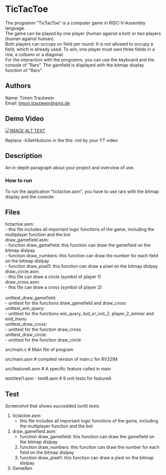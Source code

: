 # TicTacToe

The programm "TicTacToe" is a computer game in RISC-V-Assembly language.<br>
The game can be played by one player (human against a bot) or two players (human against human). <br>
Both players can occupy on field per round. It is not allowed to occupy a field, which is already used. To win, one player must own three fields in a row, a collumn or a diagonal.<br>
For the interaction with the programm, you can use the keyboard and the console of "Rars". The gamfield is displayed with the bitmap display function of "Rars"

## Authors

Name: Timon Trautwein <br>
Email: timon.trautwein@gmx.de

## Demo Video

[![IMAGE ALT TEXT](http://img.youtube.com/vi/-h3eH4ubuno/0.jpg)](http://www.youtube.com/watch?v=-h3eH4ubuno "Video Title")

Replace -h3eH4ubuno in the this .md by your YT video

## Description

An in-depth paragraph about your project and overview of use.



### How to run

To run the application "tictactoe.asm", you have to use rars with the bitmap display and the console

## Files
tictactoe.asm:<br>
    - this file includes all important logic functions of the game, including the multiplayer function and the bot<br>
draw_gamefield.asm:<br>
      - function draw_gamefield: this function can draw the gamefield on the bitmap dislpay<br>
      - function draw_numbers: this function can draw the number for each field on the bitmap dislpay<br>
      - function draw_pixel1: this function can draw a pixel on the bitmap dislpay<br>
draw_circle.asm:<br>
      - this file can draw a circle (symbol of player 1)<br>
draw_cross.asm:<br>
      - this file can draw a cross (symbol of player 2)<br>
      <br>
unittest_draw_gamefield:<br>
      - unittest for the functions draw_gamefield and draw_cross<br>
unittest_win_query:<br>
      - unittest for the functions win_query, bot_or_not_2, player_2_winner and end_menu<br>
unittest_draw_cross:<br>
      - unittest for the function draw_cross<br>
unittest_draw_circle:<br>
      - unittest for the function draw_circle<br>
     
     
src/main.c   # Main file of program

src/main.asm # compiled version of main.c for RV32IM

src/featureA.asm # A specific feature called in main

test/test1.asm - test9.asm # 9 unit tests for featureA


## Test
Screenshot that shows succedded (unit) tests 


1. tictactoe.asm:
    - this file includes all important logic functions of the game, including the multiplayer function and the bot
2. draw_gamefield.asm:
    - function draw_gamefield: this function can draw the gamefield on the bitmap dislpay
	2. function draw_numbers: this function can draw the number for each field on the bitmap dislpay
	3. function draw_pixel1: this function can draw a pixel on the bitmap dislpay
3. Genießen

